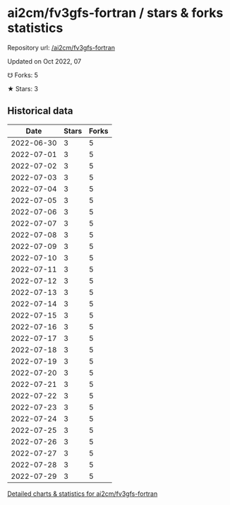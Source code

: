 # ai2cm/fv3gfs-fortran / stars & forks statistics

Repository url: [/ai2cm/fv3gfs-fortran](https://github.com/ai2cm/fv3gfs-fortran)

Updated on Oct 2022, 07

☋ Forks: 5

★ Stars: 3

## Historical data
| Date | Stars | Forks |
|------|-------|-------|
| 2022-06-30 | 3 | 5 | 
| 2022-07-01 | 3 | 5 | 
| 2022-07-02 | 3 | 5 | 
| 2022-07-03 | 3 | 5 | 
| 2022-07-04 | 3 | 5 | 
| 2022-07-05 | 3 | 5 | 
| 2022-07-06 | 3 | 5 | 
| 2022-07-07 | 3 | 5 | 
| 2022-07-08 | 3 | 5 | 
| 2022-07-09 | 3 | 5 | 
| 2022-07-10 | 3 | 5 | 
| 2022-07-11 | 3 | 5 | 
| 2022-07-12 | 3 | 5 | 
| 2022-07-13 | 3 | 5 | 
| 2022-07-14 | 3 | 5 | 
| 2022-07-15 | 3 | 5 | 
| 2022-07-16 | 3 | 5 | 
| 2022-07-17 | 3 | 5 | 
| 2022-07-18 | 3 | 5 | 
| 2022-07-19 | 3 | 5 | 
| 2022-07-20 | 3 | 5 | 
| 2022-07-21 | 3 | 5 | 
| 2022-07-22 | 3 | 5 | 
| 2022-07-23 | 3 | 5 | 
| 2022-07-24 | 3 | 5 | 
| 2022-07-25 | 3 | 5 | 
| 2022-07-26 | 3 | 5 | 
| 2022-07-27 | 3 | 5 | 
| 2022-07-28 | 3 | 5 | 
| 2022-07-29 | 3 | 5 | 


[Detailed charts & statistics for ai2cm/fv3gfs-fortran](https://reviewgithub.com/rep/ai2cm/fv3gfs-fortran)
